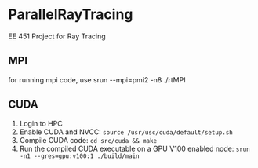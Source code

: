 # ParallelRayTracing
EE 451 Project for Ray Tracing

## MPI
for running mpi code, use srun --mpi=pmi2 -n8 ./rtMPI

## CUDA
  1. Login to HPC
  2. Enable CUDA and NVCC:
    `source /usr/usc/cuda/default/setup.sh`
  3. Compile CUDA code:
    `cd src/cuda && make`
  4. Run the compiled CUDA executable on a GPU V100 enabled node:
    `srun -n1 --gres=gpu:v100:1 ./build/main`
